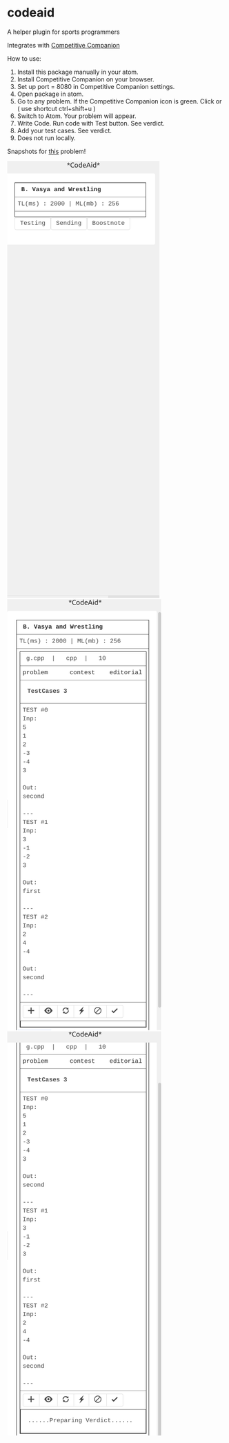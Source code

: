 # codeaid
A helper plugin for sports programmers

Integrates with [Competitive Companion](https://chrome.google.com/webstore/detail/competitive-companion/cjnmckjndlpiamhfimnnjmnckgghkjbl)

How to use:
   1. Install this package manually in your atom.
   2. Install Competitive Companion on your browser.
   3. Set up port = 8080 in Competitive Companion settings.
   4. Open package in atom.
   5. Go to any problem. If the Competitive Companion icon is green. Click or ( use shortcut ctrl+shift+u )
   6. Switch to Atom. Your problem will appear.
   7. Write Code. Run code with Test button. See verdict.
   8. Add your test cases. See verdict.
   9. Does not run locally.


Snapshots for [this](http://codeforces.com/contest/493/problem/B) problem!

![A](snaps/a.png)
![B](snaps/b.png)
![C](snaps/c.png)
